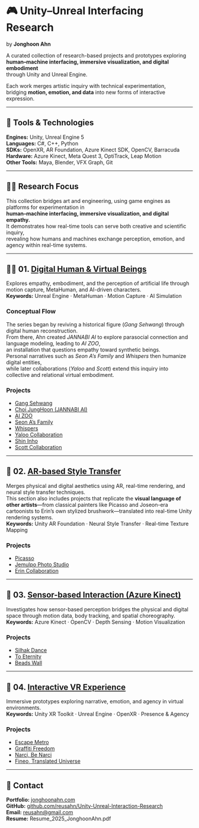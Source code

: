 # 🎮 Unity–Unreal Interfacing Research  
by **Jonghoon Ahn**

A curated collection of research-based projects and prototypes exploring  
**human–machine interfacing, immersive visualization, and digital embodiment**  
through Unity and Unreal Engine.

Each work merges artistic inquiry with technical experimentation,  
bridging **motion, emotion, and data** into new forms of interactive expression.  

---

## 🧰 Tools & Technologies  
**Engines:** Unity, Unreal Engine 5  
**Languages:** C#, C++, Python  
**SDKs:** OpenXR, AR Foundation, Azure Kinect SDK, OpenCV, Barracuda  
**Hardware:** Azure Kinect, Meta Quest 3, OptiTrack, Leap Motion  
**Other Tools:** Maya, Blender, VFX Graph, Git  

---

## 🧑‍💻 Research Focus  
This collection bridges art and engineering, using game engines as platforms for experimentation in  
**human–machine interfacing, immersive visualization, and digital empathy.**  
It demonstrates how real-time tools can serve both creative and scientific inquiry,  
revealing how humans and machines exchange perception, emotion, and agency within real-time systems.

---

## 🧍‍♂️ 01. [Digital Human & Virtual Beings](./01_Digital_Human_and_Virtual_Beings/README.md)  
Explores empathy, embodiment, and the perception of artificial life through motion capture, MetaHuman, and AI-driven characters.  
**Keywords:** Unreal Engine · MetaHuman · Motion Capture · AI Simulation  

### Conceptual Flow  
The series began by reviving a historical figure (*Gang Sehwang*) through digital human reconstruction.  
From there, Ahn created *JANNABI AI* to explore parasocial connection and language modeling, leading to *AI ZOO*,  
an installation that questions empathy toward synthetic beings.  
Personal narratives such as *Seon A’s Family* and *Whispers* then humanize digital entities,  
while later collaborations (*Yaloo* and *Scott*) extend this inquiry into collective and relational virtual embodiment.

### Projects
- [Gang Sehwang](./01_Digital_Human_and_Virtual_Beings/Gang_Sehwang/README.md)  
- [Choi JungHoon (JANNABI AI)](./01_Digital_Human_and_Virtual_Beings/Choi_JungHoon_JANNABI_AI/README.md)  
- [AI ZOO](./01_Digital_Human_and_Virtual_Beings/AI_ZOO/README.md)  
- [Seon A’s Family](./01_Digital_Human_and_Virtual_Beings/SeonA_Family/README.md)  
- [Whispers](./01_Digital_Human_and_Virtual_Beings/Whispers/README.md)  
- [Yaloo Collaboration](./01_Digital_Human_and_Virtual_Beings/Yaloo_Collaboration/README.md)  
- [Shin Inho](./01_Digital_Human_and_Virtual_Beings/Shin_Inho/README.md)  
- [Scott Collaboration](./01_Digital_Human_and_Virtual_Beings/Scott_Collaboration/README.md)  

---

## 🎨 02. [AR-based Style Transfer](./02_AR_Style_Transfer/README.md)  
Merges physical and digital aesthetics using AR, real-time rendering, and neural style transfer techniques.  
This section also includes projects that replicate the **visual language of other artists**—from classical painters like Picasso and Joseon-era cartoonists to Erin’s own stylized brushwork—translated into real-time Unity rendering systems.  
**Keywords:** Unity AR Foundation · Neural Style Transfer · Real-time Texture Mapping  

### Projects  
- [Picasso](./02_AR_Style_Transfer/Picasso/README.md)  
- [Jemulpo Photo Studio](./02_AR_Style_Transfer/Jemulpo_Photo_Studio/README.md)  
- [Erin Collaboration](./02_AR_Style_Transfer/Erin_Collaboration/README.md)  

---

## 🕺 03. [Sensor-based Interaction (Azure Kinect)](./03_Sensor_Interaction/README.md)  
Investigates how sensor-based perception bridges the physical and digital space through motion data, body tracking, and spatial choreography.  
**Keywords:** Azure Kinect · OpenCV · Depth Sensing · Motion Visualization  

### Projects  
- [Silhak Dance](./03_Sensor_Interaction/Silhak_Dance/README.md)  
- [To Eternity](./03_Sensor_Interaction/To_Eternity/README.md)  
- [Beads Wall](./03_Sensor_Interaction/Beads_Wall/README.md)  

---

## 🥽 04. [Interactive VR Experience](./04_Interactive_VR_Experience/README.md)  
Immersive prototypes exploring narrative, emotion, and agency in virtual environments.  
**Keywords:** Unity XR Toolkit · Unreal Engine · OpenXR · Presence & Agency  

### Projects  
- [Escape Metro](./04_Interactive_VR_Experience/Escape_Metro/README.md)  
- [Graffiti Freedom](./04_Interactive_VR_Experience/Graffiti_Freedom/README.md)  
- [Narci, Be Narci](./04_Interactive_VR_Experience/Narci_Be_Narci/README.md)  
- [Fineo, Translated Universe](./04_Interactive_VR_Experience/Fineo_Translated_Universe/README.md)  

---

## 📎 Contact  
**Portfolio:** [jonghoonahn.com](https://jonghoonahn.com)  
**GitHub:** [github.com/reusahn/Unity-Unreal-Interaction-Research](https://github.com/reusahn/Unity-Unreal-Interaction-Research/tree/main)  
**Email:** [reusahn@gmail.com](mailto:reusahn@gmail.com)  
**Resume:** Resume_2025_JonghoonAhn.pdf  
